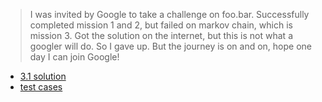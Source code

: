 > I was invited by Google to take a challenge on foo.bar. Successfully completed mission 1 and 2, but failed on markov chain, which is mission 3. Got the solution on the internet, but this is not what a googler will do. So I gave up. But the journey is on and on, hope one day I can join Google!

* [3.1 solution](https://github.com/Trismeg/FooBar/blob/master/doomsday_fuel.py)
* [test cases](https://sskaje.me/2017/05/googles-foo-bar-doomsday-fuel/)
